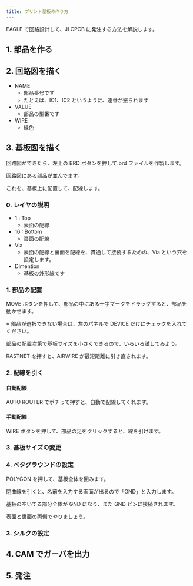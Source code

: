```yaml
---
title: プリント基板の作り方
---
```


EAGLE で回路設計して、JLCPCB に発注する方法を解説します。

## 1. 部品を作る

## 2. 回路図を描く

- NAME
  - 部品番号です
  - たとえば、IC1、IC2 というように、連番が振られます
- VALUE
  - 部品の型番です
- WIRE
  - 緑色

## 3. 基板図を描く

回路図ができたら、左上の BRD ボタンを押して.brd ファイルを作製します。

回路図にある部品が並んでます。

これを、基板上に配置して、配線します。

### 0. レイヤの説明

- 1 : Top
  - 表面の配線
- 16 : Bottom
  - 裏面の配線
- Via
  - 表面の配線と裏面を配線を、貫通して接続するための、Via という穴を設定します。
- Dimention
  - 基板の外形線です

### 1. 部品の配置

MOVE ボタンを押して、部品の中にある十字マークをドラッグすると、部品を動かせます。

※ 部品が選択できない場合は、左のパネルで DEVICE だけにチェックを入れてください。

部品の配置次第で基板サイズを小さくできるので、いろいろ試してみよう。

RASTNET を押すと、AIRWIRE が最短距離に引き直されます。

### 2. 配線を引く

#### 自動配線

AUTO ROUTER でポチって押すと、自動で配線してくれます。

#### 手動配線

WIRE ボタンを押して、部品の足をクリックすると、線を引けます。

### 3. 基板サイズの変更

### 4. ベタグラウンドの設定

POLYGON を押して、基板全体を囲みます。

閉曲線を引くと、名前を入力する画面が出るので「GND」と入力します。

基板の空いてる部分全体が GND になり、また GND ピンに接続されます。

表面と裏面の両側でやりましょう。

### 3. シルクの設定

## 4. CAM でガーバを出力

## 5. 発注
